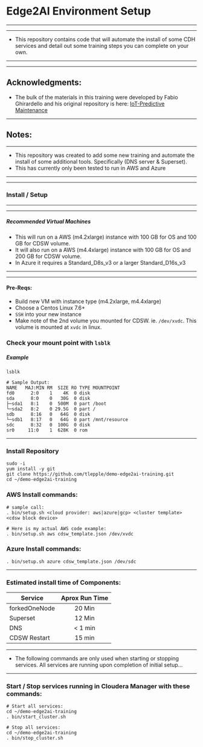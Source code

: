 # Edge2AI Environment Setup

---
---

* This repository contains code that will automate the install of some CDH services and detail out some training steps you can complete on your own.

---
---
## Acknowledgments:

*  The bulk of the materials in this training were developed by Fabio Ghirardello and his original repository is here: [IoT-Predictive Maintenance](https://github.com/fabiog1901/IoT-predictive-maintenance)


---

## Notes:
---

* This repository was created to add some new training and automate the install of some additional tools.  Specifically (DNS server & Superset).
* This has currently only been tested to run in AWS and Azure

---
---

###  Install / Setup
---
---
 
##### Recommended Virtual Machines
* This will run on a AWS (m4.2xlarge) instance with 100 GB for OS and 100 GB for CDSW volume.
* It will also run on a AWS (m4.4xlarge) instance with 100 GB for OS and 200 GB for CDSW volume.
* In Azure it requires a Standard_D8s_v3 or a larger Standard_D16s_v3

---
---

#### Pre-Reqs:
* Build new VM with instance type (m4.2xlarge, m4.4xlarge)
* Choose a Centos Linux 7.6+ 
* `SSH` into your new instance
* Make note of the 2nd volume you mounted for CDSW.  ie. `/dev/xvdc`.  This volume is mounted at `xvdc` in linux.  

### Check your mount point with `lsblk`

#####  Example
```
lsblk

# Sample Output:
NAME   MAJ:MIN RM  SIZE RO TYPE MOUNTPOINT
fd0      2:0    1    4K  0 disk 
sda      8:0    0   30G  0 disk 
├─sda1   8:1    0  500M  0 part /boot
└─sda2   8:2    0 29.5G  0 part /
sdb      8:16   0   64G  0 disk 
└─sdb1   8:17   0   64G  0 part /mnt/resource
sdc      8:32   0  100G  0 disk 
sr0     11:0    1  628K  0 rom  

```

---

### Install Repository

```
sudo -i
yum install -y git
git clone https://github.com/tlepple/demo-edge2ai-training.git
cd ~/demo-edge2ai-training

```

### AWS Install commands:
```
# sample call:
. bin/setup.sh <cloud provider: aws|azure|gcp> <cluster template> <cdsw block device>

# Here is my actual AWS code example:
. bin/setup.sh aws cdsw_template.json /dev/xvdc
```

### Azure Install commands:
```
. bin/setup.sh azure cdsw_template.json /dev/sdc
```



---

###  Estimated install time of Components:

| Service       | Aprox Run Time    | 
| ------------- |:-----------------:| 
| forkedOneNode |  20 Min           | 
| Superset      |  12 Min           | 
| DNS		| < 1 min	    |
| CDSW Restart  |  15 min	    |


---

*  The following commands are only used when starting or stopping services. All services are running upon completion of initial setup...

---
### Start / Stop services running in Cloudera Manager with these commands:

```
# Start all services:
cd ~/demo-edge2ai-training
. bin/start_cluster.sh

# Stop all services:
cd ~/demo-edge2ai-training
. bin/stop_cluster.sh

```
